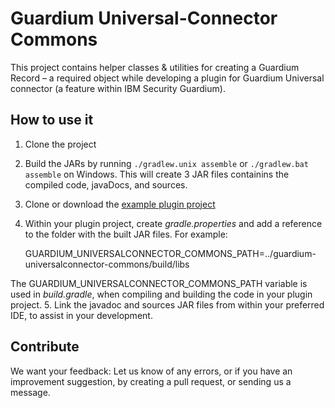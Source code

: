 # Guardium Universal-Connector Commons
This project contains helper classes & utilities for creating a Guardium Record – a required object while developing a plugin for Guardium Universal connector (a feature within IBM Security Guardium). 

## How to use it
1. Clone the project
2. Build the JARs by running `./gradlew.unix assemble` or `./gradlew.bat assemble` on Windows. This will create 3 JAR files containins the compiled code, javaDocs, and sources.
3. Clone or download the [example plugin project][logstash-filter-mongodb-guardium] 
2. Within your plugin project, create _gradle.properties_ and add a reference to the folder with the built JAR files. For example: 

    GUARDIUM_UNIVERSALCONNECTOR_COMMONS_PATH=../guardium-universalconnector-commons/build/libs
    
The GUARDIUM_UNIVERSALCONNECTOR_COMMONS_PATH variable is used in _build.gradle_, when compiling and building the code in your plugin project.
5. Link the javadoc and sources JAR files from within your preferred IDE, to assist in your development. 

## Contribute
We want your feedback: Let us know of any errors, or if you have an improvement suggestion, by creating a pull request, or sending us a message. 

<!-- references -->
[logstash-filter-mongodb-guardium]: https://github.com/IBM/logstash-filter-mongodb-guardium
